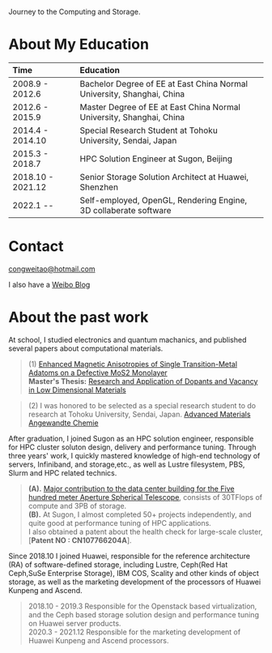 Journey to the Computing and Storage.
# About My Education  
|Time |   Education 
|:-|:-|
|2008.9 - 2012.6 | Bachelor Degree of EE at East China Normal University, Shanghai, China
|2012.6 - 2015.9 | Master Degree of EE at East China Normal University, Shanghai, China
|2014.4 - 2014.10| Special Research Student at Tohoku University, Sendai, Japan
|2015.3 - 2018.7 | HPC Solution Engineer at Sugon, Beijing
|2018.10 - 2021.12| Senior Storage Solution Architect at Huawei, Shenzhen
|2022.1 --  | Self-employed, OpenGL, Rendering Engine, 3D collaberate software
# Contact
[congweitao@hotmail.com](congweitao@hotmail.com)

I also have a [Weibo Blog](http://blog.sina.com.cn/u/1987990947)

# About the past work
At school, I studied electronics and quantum machanics, and published several papers about computational materials.  
> (1) [Enhanced Magnetic Anisotropies of Single Transition-Metal Adatoms on a Defective MoS2 Monolayer](https://www.nature.com/articles/srep09361)  
> **Master's Thesis:** [Research and Application of Dopants and Vacancy in Low Dimensional Materials](http://cdmd.cnki.com.cn/Article/CDMD-10269-1015345586.htm)  
 
> (2) I was honored to be selected as a special research student to do research at Tohoku University, Sendai, Japan.
[Advanced Materials](https://www.researchgate.net/scientific-contributions/2083236860_Weitao_Cong)  
[Angewandte Chemie](https://www.researchgate.net/scientific-contributions/2083236860_Weitao_Cong)  

After graduation, I joined Sugon as an HPC solution engineer, responsible for HPC cluster soluton design, delivery and performance tuning. Through three years' work, I quickly mastered knowledge of high-end technology of servers, Infiniband, and storage,etc., as well as Lustre filesystem, PBS, Slurm and HPC related technics.   
> **(A).** [Major contribution to the data center building for the Five hundred meter Aperture Spherical Telescope](https://en.wikipedia.org/wiki/Five_hundred_meter_Aperture_Spherical_Telescope), consists of 30TFlops of compute and 3PB of storage.  
> **(B).** At Sugon, I almost completed 50+ projects independently, and quite good at performance tuning of HPC applications.  
   I also obtained a patent about the health check for large-scale cluster, [**Patent NO : CN107766204A**].

Since 2018.10 I joined Huawei, responsible for the reference architecture (RA) of software-defined storage, including Lustre, Ceph(Red Hat Ceph,SuSe Enterprise Storage), IBM COS, Scality and other kinds of object storage, as well as the marketing development of the processors of Huawei Kunpeng and Ascend.  
> 2018.10 - 2019.3  Responsible for the Openstack based virtualization, and the Ceph based storage solution design and performance tuning on Huawei server products.  
> 2020.3 - 2021.12  Responsible for the marketing development of Huawei Kunpeng and Ascend processors.  
